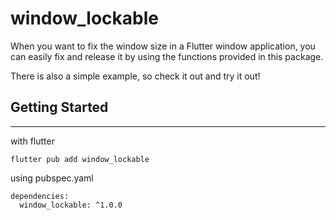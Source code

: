 # window_lockable

When you want to fix the window size in a Flutter window application, you can easily fix and release it by using the functions provided in this package.

There is also a simple example, so check it out and try it out!


## Getting Started
---

with flutter

```
flutter pub add window_lockable
```
using pubspec.yaml
```
dependencies:
  window_lockable: ^1.0.0
```